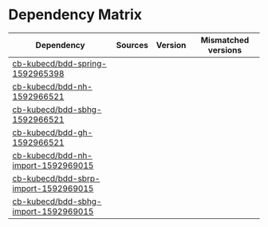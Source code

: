 # Dependency Matrix

Dependency | Sources | Version | Mismatched versions
---------- | ------- | ------- | -------------------
[cb-kubecd/bdd-spring-1592965398](https://github.com/cb-kubecd/bdd-spring-1592965398.git) |  | []() | 
[cb-kubecd/bdd-nh-1592966521](https://github.com/cb-kubecd/bdd-nh-1592966521.git) |  | []() | 
[cb-kubecd/bdd-sbhg-1592966521](https://github.com/cb-kubecd/bdd-sbhg-1592966521.git) |  | []() | 
[cb-kubecd/bdd-gh-1592966521](https://github.com/cb-kubecd/bdd-gh-1592966521.git) |  | []() | 
[cb-kubecd/bdd-nh-import-1592969015](https://github.com/cb-kubecd/bdd-nh-import-1592969015.git) |  | []() | 
[cb-kubecd/bdd-sbrp-import-1592969015](https://github.com/cb-kubecd/bdd-sbrp-import-1592969015.git) |  | []() | 
[cb-kubecd/bdd-sbhg-import-1592969015](https://github.com/cb-kubecd/bdd-sbhg-import-1592969015.git) |  | []() | 
